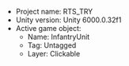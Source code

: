 <!-- UNITY CODE ASSIST INSTRUCTIONS START -->
- Project name: RTS_TRY
- Unity version: Unity 6000.0.32f1
- Active game object:
  - Name: InfantryUnit
  - Tag: Untagged
  - Layer: Clickable
<!-- UNITY CODE ASSIST INSTRUCTIONS END -->